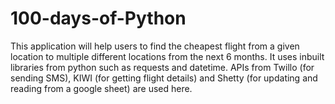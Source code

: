 # 100-days-of-Python

This application will help users to find the cheapest flight from a given location to multiple different locations from the next 6 months.
It uses inbuilt libraries from python such as requests and datetime.
APIs from Twillo (for sending SMS), KIWI (for getting flight details) and Shetty (for updating and reading from a google sheet) are used here.
